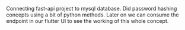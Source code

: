 Connecting fast-api project to mysql database.
Did password hashing concepts using a bit of python methods.
Later on we can consume the endpoint in our flutter UI to see the working of this whole concept.
